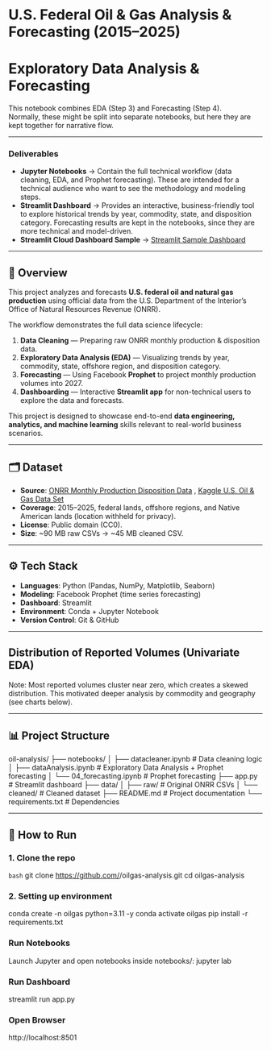 # U.S. Federal Oil & Gas Analysis & Forecasting (2015–2025)

# Exploratory Data Analysis & Forecasting
This notebook combines EDA (Step 3) and Forecasting (Step 4).  
Normally, these might be split into separate notebooks, but here they are kept together for narrative flow.

---

### Deliverables
- **Jupyter Notebooks** → Contain the full technical workflow (data cleaning, EDA, and Prophet forecasting). These are intended for a technical audience who want to see the methodology and modeling steps.  
- **Streamlit Dashboard** → Provides an interactive, business-friendly tool to explore historical trends by year, commodity, state, and disposition category. Forecasting results are kept in the notebooks, since they are more technical and model-driven.
- **Streamlit Cloud Dashboard Sample** → [Streamlit Sample Dashboard](https://oilgas-forecasting.streamlit.app/)

---

## 📌 Overview
This project analyzes and forecasts **U.S. federal oil and natural gas production** using official data from the U.S. Department of the Interior’s Office of Natural Resources Revenue (ONRR).

The workflow demonstrates the full data science lifecycle:
1. **Data Cleaning** — Preparing raw ONRR monthly production & disposition data.
2. **Exploratory Data Analysis (EDA)** — Visualizing trends by year, commodity, state, offshore region, and disposition category.
3. **Forecasting** — Using Facebook **Prophet** to project monthly production volumes into 2027.
4. **Dashboarding** — Interactive **Streamlit app** for non-technical users to explore the data and forecasts.

This project is designed to showcase end-to-end **data engineering, analytics, and machine learning** skills relevant to real-world business scenarios.

---

## 🗂️ Dataset
- **Source**: [ONRR Monthly Production Disposition Data](https://www.onrr.gov/) , [Kaggle U.S. Oil & Gas Data Set](https://www.kaggle.com/datasets/pinuto/us-oil-and-gas-production-and-disposition-20152025)
- **Coverage**: 2015–2025, federal lands, offshore regions, and Native American lands (location withheld for privacy).  
- **License**: Public domain (CC0).  
- **Size**: ~90 MB raw CSVs → ~45 MB cleaned CSV.

---

## ⚙️ Tech Stack
- **Languages**: Python (Pandas, NumPy, Matplotlib, Seaborn)  
- **Modeling**: Facebook Prophet (time series forecasting)  
- **Dashboard**: Streamlit  
- **Environment**: Conda + Jupyter Notebook  
- **Version Control**: Git & GitHub  

---

## Distribution of Reported Volumes (Univariate EDA)
Note: Most reported volumes cluster near zero, which creates a skewed distribution. This motivated deeper analysis by commodity and geography (see charts below).

---

## 📊 Project Structure
oil-analysis/
├── notebooks/
│ ├── datacleaner.ipynb # Data cleaning logic
│ ├── dataAnalysis.ipynb # Exploratory Data Analysis + Prophet forecasting
│ └── 04_forecasting.ipynb # Prophet forecasting
├── app.py # Streamlit dashboard
├── data/
│ ├── raw/ # Original ONRR CSVs
│ └── cleaned/ # Cleaned dataset
├── README.md # Project documentation
└── requirements.txt # Dependencies

---

## 🚀 How to Run

### 1. Clone the repo
```bash```
git clone https://github.com/<your-username>/oilgas-analysis.git
cd oilgas-analysis

### 2. Setting up environment
conda create -n oilgas python=3.11 -y
conda activate oilgas
pip install -r requirements.txt

### Run Notebooks
Launch Jupyter and open notebooks inside notebooks/:
jupyter lab

### Run Dashboard
streamlit run app.py

### Open Browser
http://localhost:8501










